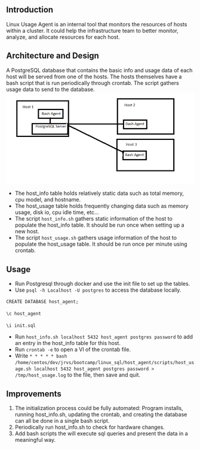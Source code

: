 ## Introduction
Linux Usage Agent is an internal tool that monitors the resources of hosts within a cluster. It could help the infrastructure team to better monitor, analyze, and allocate resources for each host. 
## Architecture and Design
A PostgreSQL database that contains the basic info and usage data of each host will be served from one of the hosts.
The hosts themselves have a bash script that is run periodically through crontab. The script gathers usage data to send to the
database.
![Architecture Diagram](https://github.com/davidmiquelf/Linux-Usage-Agent/blob/master/Usage-Agent-Diagram.png)
- The host_info table holds relatively static data such as total memory, cpu model, and hostname.
- The host_usage table holds frequently changing data such as memory usage, disk io, cpu idle time, etc...
- The script `host_info.sh` gathers static information of the host to populate the host_info table.
It should be run once when setting up a new host.
- The script  `host_usage.sh` gathers usage information of the host to populate the host_usage table. It should be run once per minute using crontab.

## Usage
- Run Postgresql through docker and use the init file to set up the tables.
- Use `psql -h Localhost -U postgres` to access the database locally.

```
CREATE DATABASE host_agent;

\c host_agent

\i init.sql
```
- Run `host_info.sh localhost 5432 host_agent postgres password` to add an entry in the host_info table for this host.
- Run `crontab -e` to open a VI of the crontab file.
- Write `* * * * * bash /home/centos/dev/jrvs/bootcamp/linux_sql/host_agent/scripts/host_usage.sh localhost 5432 host_agent postgres password > /tmp/host_usage.log` to the file, then save and quit.
## Improvements
1. The initialization process could be fully automated: Program installs, running host_info.sh, updating the crontab, and creating the database can all be done in a single bash script.
2. Periodically run host_info.sh to check for hardware changes.
3. Add bash scripts the will execute sql queries and present the data in a meaningful way.
